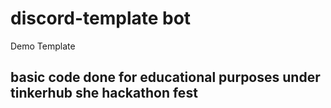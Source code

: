 # discord-template bot
Demo Template

## basic code done for educational purposes under tinkerhub she hackathon fest

